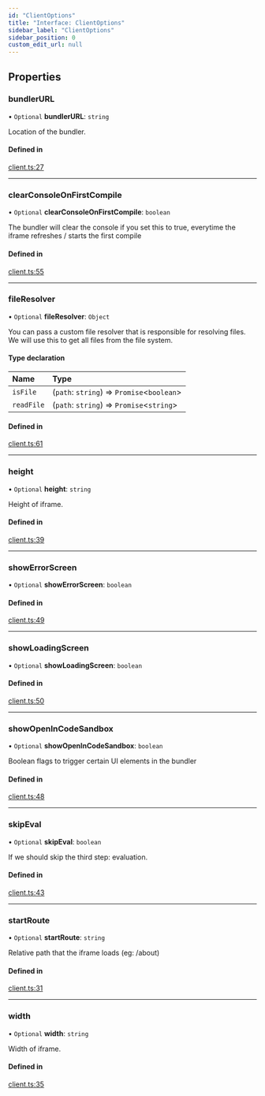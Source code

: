 ```yaml
---
id: "ClientOptions"
title: "Interface: ClientOptions"
sidebar_label: "ClientOptions"
sidebar_position: 0
custom_edit_url: null
---
```


## Properties

### bundlerURL

• `Optional` **bundlerURL**: `string`

Location of the bundler.

#### Defined in

[client.ts:27](https://github.com/codesandbox/sandpack/blob/b675032/sandpack-client/src/client.ts#L27)

___

### clearConsoleOnFirstCompile

• `Optional` **clearConsoleOnFirstCompile**: `boolean`

The bundler will clear the console if you set this to true, everytime the iframe refreshes / starts the first compile

#### Defined in

[client.ts:55](https://github.com/codesandbox/sandpack/blob/b675032/sandpack-client/src/client.ts#L55)

___

### fileResolver

• `Optional` **fileResolver**: `Object`

You can pass a custom file resolver that is responsible for resolving files.
We will use this to get all files from the file system.

#### Type declaration

| Name | Type |
| :------ | :------ |
| `isFile` | (`path`: `string`) => `Promise`<`boolean`\> |
| `readFile` | (`path`: `string`) => `Promise`<`string`\> |

#### Defined in

[client.ts:61](https://github.com/codesandbox/sandpack/blob/b675032/sandpack-client/src/client.ts#L61)

___

### height

• `Optional` **height**: `string`

Height of iframe.

#### Defined in

[client.ts:39](https://github.com/codesandbox/sandpack/blob/b675032/sandpack-client/src/client.ts#L39)

___

### showErrorScreen

• `Optional` **showErrorScreen**: `boolean`

#### Defined in

[client.ts:49](https://github.com/codesandbox/sandpack/blob/b675032/sandpack-client/src/client.ts#L49)

___

### showLoadingScreen

• `Optional` **showLoadingScreen**: `boolean`

#### Defined in

[client.ts:50](https://github.com/codesandbox/sandpack/blob/b675032/sandpack-client/src/client.ts#L50)

___

### showOpenInCodeSandbox

• `Optional` **showOpenInCodeSandbox**: `boolean`

Boolean flags to trigger certain UI elements in the bundler

#### Defined in

[client.ts:48](https://github.com/codesandbox/sandpack/blob/b675032/sandpack-client/src/client.ts#L48)

___

### skipEval

• `Optional` **skipEval**: `boolean`

If we should skip the third step: evaluation.

#### Defined in

[client.ts:43](https://github.com/codesandbox/sandpack/blob/b675032/sandpack-client/src/client.ts#L43)

___

### startRoute

• `Optional` **startRoute**: `string`

Relative path that the iframe loads (eg: /about)

#### Defined in

[client.ts:31](https://github.com/codesandbox/sandpack/blob/b675032/sandpack-client/src/client.ts#L31)

___

### width

• `Optional` **width**: `string`

Width of iframe.

#### Defined in

[client.ts:35](https://github.com/codesandbox/sandpack/blob/b675032/sandpack-client/src/client.ts#L35)
